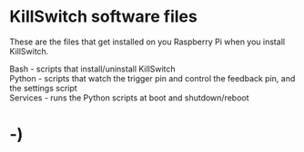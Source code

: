 # KillSwitch software files

These are the files that get installed on you Raspberry Pi when you install
KillSwitch.

Bash - scripts that install/uninstall KillSwitch\
Python - scripts that watch the trigger pin and control the feedback pin, and the settings script\
Services - runs the Python scripts at boot and shutdown/reboot

# -)
